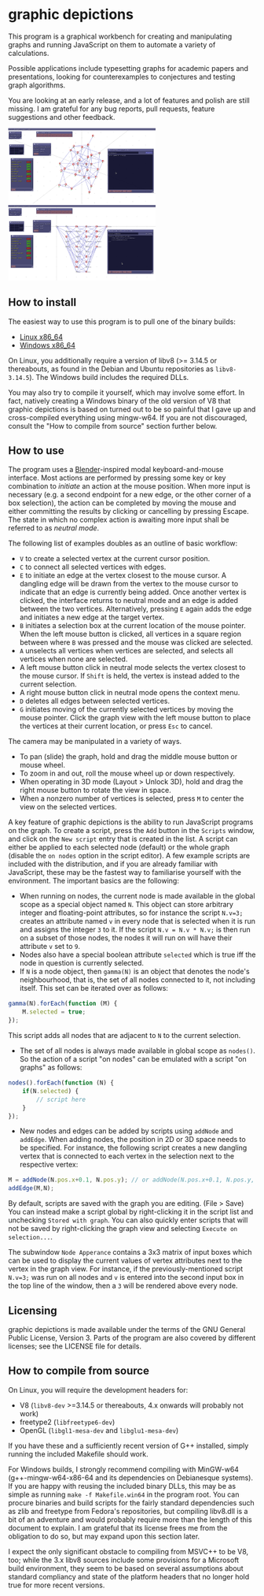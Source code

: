 graphic depictions
==================

This program is a graphical workbench for creating and manipulating graphs and running JavaScript on them to automate a variety of calculations.

Possible applications include typesetting graphs for academic papers and presentations, looking for counterexamples to conjectures and testing graph algorithms.

You are looking at an early release, and a lot of features and polish are still missing. I am grateful for any bug reports, pull requests, feature suggestions and other feedback.

<a href="https://raw.githubusercontent.com/blackhole89/graphicdepictions/master/screenshots/gd-erdoes-renyi.png"><img src="https://raw.githubusercontent.com/blackhole89/graphicdepictions/master/screenshots/gd-erdoes-renyi.png" width="300" /></a> <a href="https://raw.githubusercontent.com/blackhole89/graphicdepictions/master/screenshots/gd-discrete-cube.png"><img src="https://raw.githubusercontent.com/blackhole89/graphicdepictions/master/screenshots/gd-discrete-cube.png" width="300" /></a> 
 

How to install
--------------

The easiest way to use this program is to pull one of the binary builds:

* [Linux x86_64](http://twilightro.kafuka.org/%7Eblackhole89/files/gdepictions-0.1.tar.gz)
* [Windows x86_64](http://twilightro.kafuka.org/%7Eblackhole89/files/gdepictions-0.1-win64.zip)

On Linux, you additionally require a version of libv8 (>= 3.14.5 or thereabouts, as found in the Debian and Ubuntu repositories as `libv8-3.14.5`). The Windows build includes the required DLLs.

You may also try to compile it yourself, which may involve some effort. In fact, natively creating a Windows binary of the old version of V8 that graphic depictions is based on turned out to be so painful that I gave up and cross-compiled everything using mingw-w64. If you are not discouraged, consult the "How to compile from source" section further below.

How to use
----------

The program uses a [Blender](https://www.blender.org/)-inspired modal keyboard-and-mouse interface. Most actions are performed by pressing some key or key combination to _initiate_ an action at the mouse position. When more input is necessary (e.g. a second endpoint for a new edge, or the other corner of a box selection), the action can be completed by moving the mouse and either committing the results by clicking or cancelling by pressing Escape. The state in which no complex action is awaiting more input shall be referred to as _neutral mode_.

The following list of examples doubles as an outline of basic workflow:

* `V` to create a selected vertex at the current cursor position.
* `C` to connect all selected vertices with edges.
* `E` to initiate an edge at the vertex closest to the mouse cursor. A dangling edge will be drawn from the vertex to the mouse cursor to indicate that an edge is currently being added. Once another vertex is clicked, the interface returns to neutral mode and an edge is added between the two vertices. Alternatively, pressing `E` again adds the edge and initiates a new edge at the target vertex.
* `B` initiates a selection box at the current location of the mouse pointer. When the left mouse button is clicked, all vertices in a square region between where `B` was pressed and the mouse was clicked are selected.
* `A` unselects all vertices when vertices are selected, and selects all vertices when none are selected.
* A left mouse button click in neutral mode selects the vertex closest to the mouse cursor. If `Shift` is held, the vertex is instead added to the current selection.
* A right mouse button click in neutral mode opens the context menu.
* `D` deletes all edges between selected vertices.
* `G` initiates moving of the currently selected vertices by moving the mouse pointer. Click the graph view with the left mouse button to place the vertices at their current location, or press `Esc` to cancel.

The camera may be manipulated in a variety of ways.

* To pan (slide) the graph, hold and drag the middle mouse button or mouse wheel.
* To zoom in and out, roll the mouse wheel up or down respectively.
* When operating in 3D mode (Layout > Unlock 3D), hold and drag the right mouse button to rotate the view in space.
* When a nonzero number of vertices is selected, press `M` to center the view on the selected vertices.

A key feature of graphic depictions is the ability to run JavaScript programs on the graph. To create a script, press the `Add` button in the `Scripts` window, and click on the `New script` entry that is created in the list. A script can either be applied to each selected node (default) or the whole graph (disable the `on nodes` option in the script editor). A few example scripts are included with the distribution, and if you are already familiar with JavaScript, these may be the fastest way to familiarise yourself with the environment. The important basics are the following:

* When running on nodes, the current node is made available in the global scope as a special object named `N`. This object can store arbitrary integer and floating-point attributes, so for instance the script `N.v=3;` creates an attribute named `v` in every node that is selected when it is run and assigns the integer `3` to it. If the script `N.v = N.v * N.v;` is then run on a subset of those nodes, the nodes it will run on will have their attribute `v` set to `9`.
* Nodes also have a special boolean attribute `selected` which is true iff the node in question is currently selected.
* If `N` is a node object, then `gamma(N)` is an object that denotes the node's neighbourhood, that is, the set of all nodes connected to it, not including itself. This set can be iterated over as follows:
```javascript
gamma(N).forEach(function (M) {
    M.selected = true;
});
```
This script adds all nodes that are adjacent to `N` to the current selection.
* The set of all nodes is always made available in global scope as `nodes()`. So the action of a script "on nodes" can be emulated with a script "on graphs" as follows:
```javascript
nodes().forEach(function (N) {
    if(N.selected) {
        // script here
    }
});
```
* New nodes and edges can be added by scripts using `addNode` and `addEdge`. When adding nodes, the position in 2D or 3D space needs to be specified. For instance, the following script creates a new dangling vertex that is connected to each vertex in the selection next to the respective vertex:
```javascript
M = addNode(N.pos.x+0.1, N.pos.y); // or addNode(N.pos.x+0.1, N.pos.y, N.pos.z)
addEdge(M,N);
```
By default, scripts are saved with the graph you are editing. (File > Save) You can instead make a script global by right-clicking it in the script list and unchecking `Stored with graph`. You can also quickly enter scripts that will not be saved by right-clicking the graph view and selecting `Execute on selection...`.

The subwindow `Node Apperance` contains a 3x3 matrix of input boxes which can be used to display the current values of vertex attributes next to the vertex in the graph view. For instance, if the previously-mentioned script `N.v=3;` was run on all nodes and `v` is entered into the second input box in the top line of the window, then a `3` will be rendered above every node.

Licensing
---------

graphic depictions is made available under the terms of the GNU General Public License, Version 3. Parts of the program are also covered by different licenses; see the LICENSE file for details.

How to compile from source
--------------------------

On Linux, you will require the development headers for:

* V8 (`libv8-dev` >=3.14.5 or thereabouts, 4.x onwards will probably not work)
* freetype2 (`libfreetype6-dev`)
* OpenGL (`libgl1-mesa-dev` and `libglu1-mesa-dev`)

If you have these and a sufficiently recent version of G++ installed, simply running the included Makefile should work.

For Windows builds, I strongly recommend compiling with MinGW-w64 (g++-mingw-w64-x86-64 and its dependencies on Debianesque systems). If you are happy with reusing the included binary DLLs, this may be as simple as running `make -f Makefile.win64` in the program root. You can procure binaries and build scripts for the fairly standard dependencies such as zlib and freetype from Fedora's repositories, but compiling libv8.dll is a bit of an adventure and would probably require more than the length of this document to explain. I am grateful that its license frees me from the obligation to do so, but may expand upon this section later.

I expect the only significant obstacle to compiling from MSVC++ to be V8, too; while the 3.x libv8 sources include some provisions for a Microsoft build environment, they seem to be based on several assumptions about standard compliancy and state of the platform headers that no longer hold true for more recent versions.

